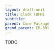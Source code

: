 ```yaml
---
layout: draft-unit
title: Clock (BPM)
subtitle: 
parent: Core Package
grand_parent: ER-301
---
```


TODO
